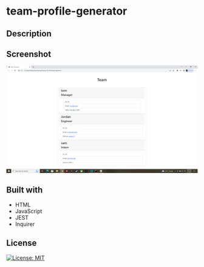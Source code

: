 # team-profile-generator

## Description

## Screenshot
![Screenshot](/img/profile.png)
## Built with
* HTML
* JavaScript
* JEST
* Inquirer
## License
 [![License: MIT](https://img.shields.io/badge/License-MIT-purple.svg)](https://opensource.org/licenses/MIT)
